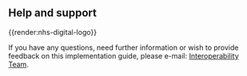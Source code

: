 ## Help and support

{{render:nhs-digital-logo}}

If you have any questions, need further information or wish to provide feedback on this implementation guide, please e-mail: <a href="mailto:interoperabilityteam@nhs.net?subject=Pathology-R4">Interoperability Team</a>.

